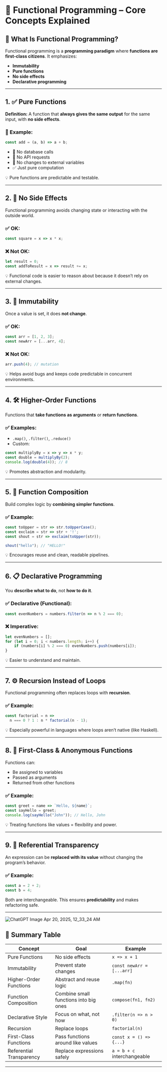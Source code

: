 # 🧠 Functional Programming – Core Concepts Explained

## 📌 What Is Functional Programming?

Functional programming is a **programming paradigm** where **functions are first-class citizens**. It emphasizes:
- **Immutability**
- **Pure functions**
- **No side effects**
- **Declarative programming**

---

## 1. ✅ Pure Functions

**Definition:** A function that **always gives the same output** for the same input, with **no side effects**.

### 🧪 Example:
```js
const add = (a, b) => a + b;
```

- 🚫 No database calls
- 🚫 No API requests
- 🚫 No changes to external variables
- ✅ Just pure computation

💡 Pure functions are predictable and testable.

---

## 2. 🚫 No Side Effects

Functional programming avoids changing state or interacting with the outside world.

### ✅ OK:
```js
const square = x => x * x;
```

### ❌ Not OK:
```js
let result = 0;
const addToResult = x => result += x;
```

💡 Functional code is easier to reason about because it doesn’t rely on external changes.

---

## 3. 🧩 Immutability

Once a value is set, it does **not change**.

### ✅ OK:
```js
const arr = [1, 2, 3];
const newArr = [...arr, 4];
```

### ❌ Not OK:
```js
arr.push(4); // mutation
```

💡 Helps avoid bugs and keeps code predictable in concurrent environments.

---

## 4. 🛠️ Higher-Order Functions

Functions that **take functions as arguments** or **return functions**.

### ✅ Examples:
- `.map()`, `.filter()`, `.reduce()`
- Custom:
```js
const multiplyBy = x => y => x * y;
const double = multiplyBy(2);
console.log(double(4)); // 8
```

💡 Promotes abstraction and modularity.

---

## 5. 🔄 Function Composition

Build complex logic by **combining simpler functions**.

### ✅ Example:
```js
const toUpper = str => str.toUpperCase();
const exclaim = str => str + '!';
const shout = str => exclaim(toUpper(str));

shout("hello"); // "HELLO!"
```

💡 Encourages reuse and clean, readable pipelines.

---

## 6. 📋 Declarative Programming

You **describe what to do**, not **how to do it**.

### ✅ Declarative (Functional):
```js
const evenNumbers = numbers.filter(n => n % 2 === 0);
```

### ❌ Imperative:
```js
let evenNumbers = [];
for (let i = 0; i < numbers.length; i++) {
    if (numbers[i] % 2 === 0) evenNumbers.push(numbers[i]);
}
```

💡 Easier to understand and maintain.

---

## 7. ⚙️ Recursion Instead of Loops

Functional programming often replaces loops with **recursion**.

### ✅ Example:
```js
const factorial = n =>
  n === 0 ? 1 : n * factorial(n - 1);
```

💡 Especially powerful in languages where loops aren’t native (like Haskell).

---

## 8. 🧠 First-Class & Anonymous Functions

Functions can:
- Be assigned to variables
- Passed as arguments
- Returned from other functions

### ✅ Example:
```js
const greet = name => `Hello, ${name}`;
const sayHello = greet;
console.log(sayHello("John")); // Hello, John
```

💡 Treating functions like values = flexibility and power.

---

## 9. 🧼 Referential Transparency

An expression can be **replaced with its value** without changing the program’s behavior.

### ✅ Example:
```js
const a = 2 + 2;
const b = 4;
```

Both are interchangeable. This ensures **predictability** and makes refactoring safe.

---
![ChatGPT Image Apr 20, 2025, 12_33_24 AM](https://github.com/user-attachments/assets/98580360-8109-43cb-81d5-aba4503bc514)

## 📘 Summary Table

| Concept                  | Goal                                       | Example                         |
|--------------------------|--------------------------------------------|---------------------------------|
| Pure Functions           | No side effects                            | `x => x + 1`                    |
| Immutability             | Prevent state changes                      | `const newArr = [...arr]`      |
| Higher-Order Functions   | Abstract and reuse logic                   | `.map(fn)`                     |
| Function Composition     | Combine small functions into big ones      | `compose(fn1, fn2)`            |
| Declarative Style        | Focus on what, not how                     | `.filter(n => n > 0)`          |
| Recursion                | Replace loops                              | `factorial(n)`                 |
| First-Class Functions    | Pass functions around like values          | `const x = () => {...}`        |
| Referential Transparency | Replace expressions safely                 | `a = b + c` interchangeable    |

---

